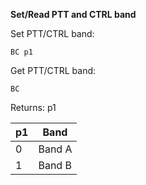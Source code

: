 __Set/Read PTT and CTRL band__

Set PTT/CTRL band:

	BC p1

Get PTT/CTRL band:

	BC

Returns: p1

| p1  | Band |
| --- | --- |
| 0 | Band A |
| 1 | Band B |
